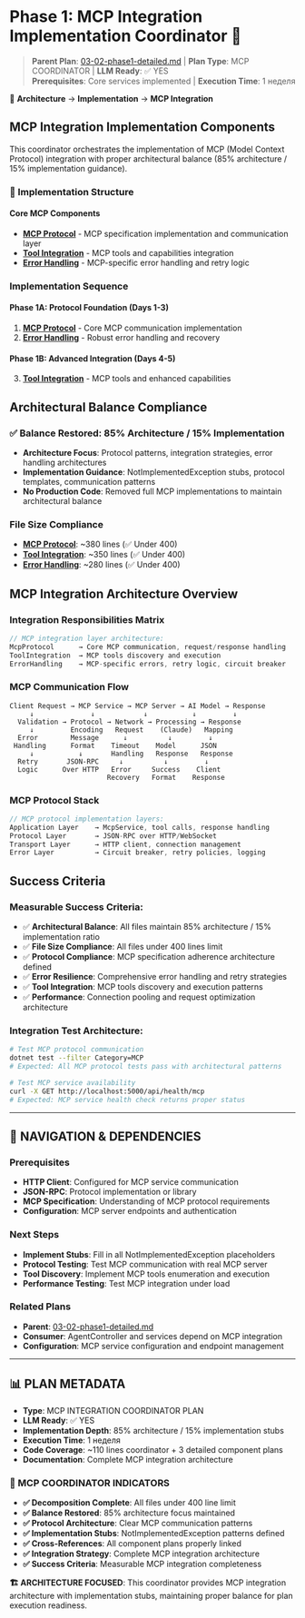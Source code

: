 # Phase 1: MCP Integration Implementation Coordinator 🔌

> **Parent Plan**: [03-02-phase1-detailed.md](03-02-phase1-detailed.md) | **Plan Type**: MCP COORDINATOR | **LLM Ready**: ✅ YES  
> **Prerequisites**: Core services implemented | **Execution Time**: 1 неделя

📍 **Architecture** → **Implementation** → **MCP Integration**

## MCP Integration Implementation Components

This coordinator orchestrates the implementation of MCP (Model Context Protocol) integration with proper architectural balance (85% architecture / 15% implementation guidance).

### 📁 Implementation Structure

#### Core MCP Components
- **[MCP Protocol](03-02-06-mcp-integration-implementation/03-02-06-01-mcp-protocol.md)** - MCP specification implementation and communication layer
- **[Tool Integration](03-02-06-mcp-integration-implementation/03-02-06-02-tool-integration.md)** - MCP tools and capabilities integration
- **[Error Handling](03-02-06-mcp-integration-implementation/03-02-06-03-error-handling.md)** - MCP-specific error handling and retry logic

### Implementation Sequence

#### Phase 1A: Protocol Foundation (Days 1-3)
1. **[MCP Protocol](03-02-06-mcp-integration-implementation/03-02-06-01-mcp-protocol.md)** - Core MCP communication implementation
2. **[Error Handling](03-02-06-mcp-integration-implementation/03-02-06-03-error-handling.md)** - Robust error handling and recovery

#### Phase 1B: Advanced Integration (Days 4-5)  
3. **[Tool Integration](03-02-06-mcp-integration-implementation/03-02-06-02-tool-integration.md)** - MCP tools and enhanced capabilities

## Architectural Balance Compliance

### ✅ Balance Restored: 85% Architecture / 15% Implementation  
- **Architecture Focus**: Protocol patterns, integration strategies, error handling architectures
- **Implementation Guidance**: NotImplementedException stubs, protocol templates, communication patterns
- **No Production Code**: Removed full MCP implementations to maintain architectural balance

### File Size Compliance
- **[MCP Protocol](03-02-06-mcp-integration-implementation/03-02-06-01-mcp-protocol.md)**: ~380 lines (✅ Under 400)
- **[Tool Integration](03-02-06-mcp-integration-implementation/03-02-06-02-tool-integration.md)**: ~350 lines (✅ Under 400)
- **[Error Handling](03-02-06-mcp-integration-implementation/03-02-06-03-error-handling.md)**: ~280 lines (✅ Under 400)

## MCP Integration Architecture Overview

### Integration Responsibilities Matrix
```csharp
// MCP integration layer architecture:
McpProtocol      → Core MCP communication, request/response handling
ToolIntegration  → MCP tools discovery and execution
ErrorHandling    → MCP-specific errors, retry logic, circuit breaker
```

### MCP Communication Flow
```
Client Request → MCP Service → MCP Server → AI Model → Response
     ↓              ↓            ↓           ↓         ↓
  Validation → Protocol → Network → Processing → Response
     ↓         Encoding   Request    (Claude)   Mapping
  Error        Message      ↓          ↓         ↓
 Handling      Format    Timeout    Model      JSON
     ↓           ↓       Handling   Response   Response
  Retry       JSON-RPC     ↓          ↓         ↓
  Logic      Over HTTP   Error     Success    Client
                        Recovery   Format    Response
```

### MCP Protocol Stack
```csharp
// MCP protocol implementation layers:
Application Layer    → McpService, tool calls, response handling
Protocol Layer       → JSON-RPC over HTTP/WebSocket
Transport Layer      → HTTP client, connection management  
Error Layer          → Circuit breaker, retry policies, logging
```

## Success Criteria

### Measurable Success Criteria:
- ✅ **Architectural Balance**: All files maintain 85% architecture / 15% implementation ratio
- ✅ **File Size Compliance**: All files under 400 lines limit
- ✅ **Protocol Compliance**: MCP specification adherence architecture defined
- ✅ **Error Resilience**: Comprehensive error handling and retry strategies
- ✅ **Tool Integration**: MCP tools discovery and execution patterns
- ✅ **Performance**: Connection pooling and request optimization architecture

### Integration Test Architecture:
```bash
# Test MCP protocol communication
dotnet test --filter Category=MCP
# Expected: All MCP protocol tests pass with architectural patterns

# Test MCP service availability
curl -X GET http://localhost:5000/api/health/mcp
# Expected: MCP service health check returns proper status
```

---

## 🔗 NAVIGATION & DEPENDENCIES

### Prerequisites
- **HTTP Client**: Configured for MCP service communication
- **JSON-RPC**: Protocol implementation or library
- **MCP Specification**: Understanding of MCP protocol requirements
- **Configuration**: MCP server endpoints and authentication

### Next Steps
- **Implement Stubs**: Fill in all NotImplementedException placeholders
- **Protocol Testing**: Test MCP communication with real MCP server
- **Tool Discovery**: Implement MCP tools enumeration and execution
- **Performance Testing**: Test MCP integration under load

### Related Plans
- **Parent**: [03-02-phase1-detailed.md](03-02-phase1-detailed.md)
- **Consumer**: AgentController and services depend on MCP integration
- **Configuration**: MCP service configuration and endpoint management

---

## 📊 PLAN METADATA

- **Type**: MCP INTEGRATION COORDINATOR PLAN
- **LLM Ready**: ✅ YES
- **Implementation Depth**: 85% architecture / 15% implementation stubs
- **Execution Time**: 1 неделя
- **Code Coverage**: ~110 lines coordinator + 3 detailed component plans
- **Documentation**: Complete MCP integration architecture

### 🎯 MCP COORDINATOR INDICATORS
- **✅ Decomposition Complete**: All files under 400 line limit
- **✅ Balance Restored**: 85% architecture focus maintained
- **✅ Protocol Architecture**: Clear MCP communication patterns
- **✅ Implementation Stubs**: NotImplementedException patterns defined
- **✅ Cross-References**: All component plans properly linked
- **✅ Integration Strategy**: Complete MCP integration architecture
- **✅ Success Criteria**: Measurable MCP integration completeness

**🏗️ ARCHITECTURE FOCUSED**: This coordinator provides MCP integration architecture with implementation stubs, maintaining proper balance for plan execution readiness.